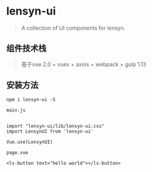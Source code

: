 
# lensyn-ui

> A collection of UI components for lensyn.

## 组件技术栈
> 基于vue 2.0 + vuex + axios + webpack + gulp 1.13

## 安装方法

```
npm i lensyn-ui -S

main.js


import "lensyn-ui/lib/lensyn-ui.css"
import LensynUI from 'lensyn-ui'

Vue.use(LensynUI)

page.vue

<ls-button text="hello world"></ls-button>

```

